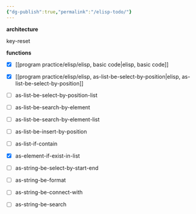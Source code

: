 ```yaml
---
{"dg-publish":true,"permalink":"/elisp-todo/"}
---
```



**architecture**

key-reset

**functions**


- [x] [[program practice/elisp/elisp, basic code\|elisp, basic code]]
- [x] [[program practice/elisp/elisp, as-list-be-select-by-position\|elisp, as-list-be-select-by-position]]
- [ ] as-list-be-select-by-position-list
- [ ] as-list-be-search-by-element
- [ ] as-list-be-search-by-element-list
- [ ] as-list-be-insert-by-position
- [ ] as-list-if-contain

- [x] as-element-if-exist-in-list

- [ ] as-string-be-select-by-start-end
- [ ] as-string-be-format
- [ ] as-string-be-connect-with
- [ ] as-string-be-search
